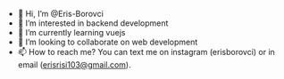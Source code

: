- 👋 Hi, I’m @Eris-Borovci
- 👀 I’m interested in backend development 
- 🌱 I’m currently learning vuejs
- 💞️ I’m looking to collaborate on web development
- 📫 How to reach me? You can text me on instagram (erisborovci) or in email (erisrisi103@gmail.com).

<!---
Eris-Borovci/Eris-Borovci is a ✨ special ✨ repository because its `README.md` (this file) appears on your GitHub profile.
You can click the Preview link to take a look at your changes.
--->
